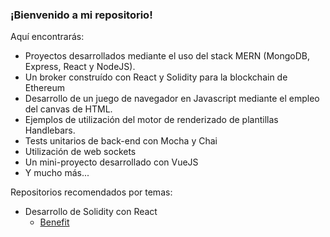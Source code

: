 <div>

<h3>¡Bienvenido a mi repositorio!</h3>

<p>Aquí encontrarás:</p>

<ul>

<li>Proyectos desarrollados mediante el uso del stack MERN (MongoDB, Express, React y NodeJS).</li>
<li>Un broker construído con React y Solidity para la blockchain de Ethereum</li>
<li>Desarrollo de un juego de navegador en Javascript mediante el empleo del canvas de HTML.</li>
<li>Ejemplos de utilización del motor de renderizado de plantillas Handlebars.</li>
<li>Tests unitarios de back-end con Mocha y Chai</li>
<li>Utilización de web sockets</li>
<li>Un mini-proyecto desarrollado con VueJS</li>
<li>Y mucho más...</li>

</ul>

<p>Repositorios recomendados por temas:</p>

<ul>

<li>
<span>Desarrollo de Solidity con React</span>
<ul>
<li>
<a href="https://github.com/eduardoamdev/benefit">Benefit</a>
</li>
</ul>
</li>

</ul>

<div>
